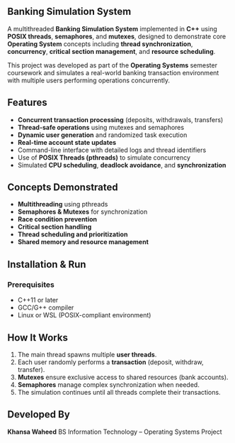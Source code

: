 ## Banking Simulation System

A multithreaded **Banking Simulation System** implemented in **C++** using **POSIX threads**, **semaphores**, and **mutexes**, designed to demonstrate core **Operating System** concepts including **thread synchronization**, **concurrency**, **critical section management**, and **resource scheduling**.

This project was developed as part of the **Operating Systems** semester coursework and simulates a real-world banking transaction environment with multiple users performing operations concurrently.

## Features

* **Concurrent transaction processing** (deposits, withdrawals, transfers)
* **Thread-safe operations** using mutexes and semaphores
* **Dynamic user generation** and randomized task execution
* **Real-time account state updates**
* Command-line interface with detailed logs and thread identifiers
* Use of **POSIX Threads (pthreads)** to simulate concurrency
* Simulated **CPU scheduling**, **deadlock avoidance**, and **synchronization**

## Concepts Demonstrated

* **Multithreading** using pthreads
* **Semaphores & Mutexes** for synchronization
* **Race condition prevention**
* **Critical section handling**
* **Thread scheduling and prioritization**
* **Shared memory and resource management**

## Installation & Run
### Prerequisites

* C++11 or later
* GCC/G++ compiler
* Linux or WSL (POSIX-compliant environment)

## How It Works

1. The main thread spawns multiple **user threads**.
2. Each user randomly performs a **transaction** (deposit, withdraw, transfer).
3. **Mutexes** ensure exclusive access to shared resources (bank accounts).
4. **Semaphores** manage complex synchronization when needed.
5. The simulation continues until all threads complete their transactions.


## Developed By

**Khansa Waheed**
BS Information Technology – Operating Systems Project

